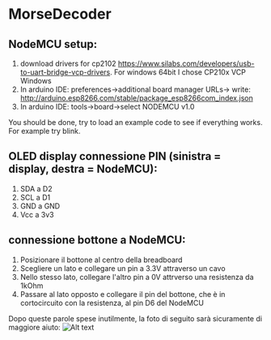 # MorseDecoder

 ## NodeMCU setup:
1) download drivers for cp2102 https://www.silabs.com/developers/usb-to-uart-bridge-vcp-drivers. For windows 64bit I chose CP210x VCP Windows
2) In arduino IDE: preferences->additional board manager URLs-> write: http://arduino.esp8266.com/stable/package_esp8266com_index.json
3) In arduino IDE: tools->board->select NODEMCU v1.0

You should be done, try to load an example code to see if everything works. For example try blink.

## OLED display connessione PIN (sinistra = display, destra = NodeMCU):
1) SDA a D2
2) SCL a D1 
3) GND a GND
4) Vcc a 3v3

## connessione bottone a NodeMCU:
1) Posizionare il bottone al centro della breadboard
2) Scegliere un lato e collegare un pin a 3.3V attraverso un cavo
3) Nello stesso lato, collegare l'altro pin a 0V attrverso una resistenza da 1kOhm
4) Passare al lato opposto e collegare il pin del bottone, che è in cortocircuito con la resistenza, al pin D6 del NodeMCU

Dopo queste parole spese inutilmente, la foto di seguito sarà sicuramente di maggiore aiuto:
<img src="https://user-images.githubusercontent.com/51931398/156933949-fe1de5bd-bd80-405c-b1ec-181c3da9cd92.png" alt="Alt text" style = "max-width: 300px">
